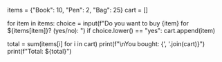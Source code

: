 items = {"Book": 10, "Pen": 2, "Bag": 25}
cart = []

for item in items:
    choice = input(f"Do you want to buy {item} for ${items[item]}? (yes/no): ")
    if choice.lower() == "yes":
        cart.append(item)

total = sum(items[i] for i in cart)
print(f"\nYou bought: {', '.join(cart)}")
print(f"Total: ${total}")
